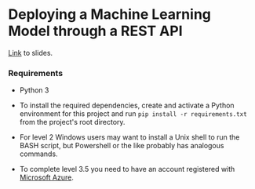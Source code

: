 # Deploying a Machine Learning Model through a REST API  

[Link](https://tinyurl.com/upphy888) to slides.  

### Requirements
- Python 3


- To install the required dependencies, create and activate a Python environment for this project and run `pip install -r requirements.txt` from the project's root directory.  


- For level 2 Windows users may want to install a Unix shell to run the BASH script, but Powershell or the like probably has analogous commands.  


- To complete level 3.5 you need to have an account registered with [Microsoft Azure](https://azure.microsoft.com/en-us/free/).  
